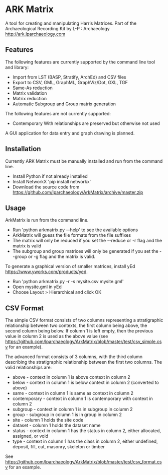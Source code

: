 # ARK Matrix

A tool for creating and manipulating Harris Matrices.
Part of the Archaeological Recording Kit by L-P : Archaeology
<http://ark.lparchaeology.com>

## Features

The following features are currently supported by the command line tool and library:

*   Import from LST (BASP, Stratify, ArchEd) and CSV files
*   Export to CSV, GML, GraphML, GraphViz/Dot, GXL, TGF
*   Same-As reduction
*   Matrix validation
*   Matrix reduction
*   Automatic Subgroup and Group matrix generation

The following features are not currently supported:
*   Contemporary With relationships are preserved but otherwise not used

A GUI application for data entry and graph drawing is planned.

## Installation

Currently ARK Matrix must be manually installed and run from the command line.

*   Install Python if not already installed
*   Install NetworkX 'pip install networkx'
*   Download the source code from <https://github.com/lparchaeology/ArkMatrix/archive/master.zip>

## Usage

ArkMatrix is run from the command line.

*   Run 'python arkmatrix.py --help' to see the available options
*   ArkMatrix will guess the file formats from the file suffixes
*   The matrix will only be reduced if you set the --reduce or -r flag and the matrix is valid
*   The subgroup and group matrices will only be generated if you set the --group or -g flag and the matrix is valid.

To generate a graphical version of smaller matrices, install yEd <https://www.yworks.com/products/yed>.

*   Run 'python arkmatrix.py -r -s mysite.csv mysite.gml'
*   Open mysite.gml in yEd
*   Choose Layout > Hierarchical and click OK

## CSV Format

The simple CSV format consists of two columns representing a stratigraphic relationship between two contexts, the first column being above, the second column being below. If column 1 is left empty, then the previous value in column 2 is used as the above value (see <https://github.com/lparchaeology/ArkMatrix/blob/master/test/csv_simple.csv> for an example).

The advanced format consists of 3 columns, with the third column describing the stratigraphic relationship between the first two columns. The valid relationships are:

*   above - context in column 1 is above context in column 2
*   below - context in column 1 is below context in column 2 (converted to above)
*   same - context in column 1 is same as context in column 2
*   contemporary - context in column 1 is contemporary with context in column 2
*   subgroup - context in column 1 is in subgroup in column 2
*   group - subgroup in column 1 is in group in column 2
*   site - column 1 holds the site code
*   dataset - column 1 holds the dataset name
*   status - context in column 1 has the status in column 2, either allocated, assigned, or void
*   type - context in column 1 has the class in column 2, either undefined, deposit, fill, cut, masonry, skeleton or timber

See <https://github.com/lparchaeology/ArkMatrix/blob/master/test/csv_format.csv> for an example.
